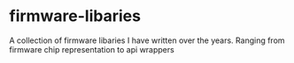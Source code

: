 # firmware-libaries
A collection of firmware libaries I have written over the years. Ranging from firmware chip representation to api wrappers
